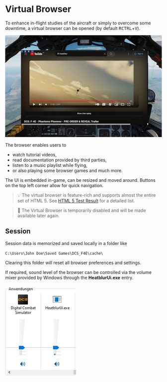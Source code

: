 # Virtual Browser

To enhance in-flight studies of the aircraft or simply to overcome some downtime,
a virtual browser can be opened (by default <kbd>RCTRL</kbd>+<kbd>V</kbd>).

![Virtual Browser UI](../img/virtual_browser.jpg)

The browser enables users to

* watch tutorial videos,
* read documentation provided by third parties,
* listen to a music playlist while flying,
* or also playing some browser games and much more.

The UI is embedded in-game, can be resized and moved around. Buttons on the
top left corner allow for quick navigation.

> 💡 The virtual browser is feature-rich and supports almost the entire set of HTML 5.
> See [HTML 5 Test Result](https://html5test.co/s/?b40343682d61460f) for a detailed list.

> 🚧 The Virtual Browser is temporarily disabled and will be made available later again.

## Session

Session data is memorized and saved locally in a folder like

`C:\Users\John Doe\Saved Games\DCS_F4E\cache\`

Clearing this folder will reset all browser preferences and settings.

If required, sound level of the browser can be controlled via the volume mixer provided by Windows
through the **HeatblurUi.exe** entry.

![Volume Control](../img/virtual_browser_volume_control.jpg)
